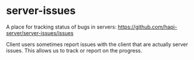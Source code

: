 # server-issues

A place for tracking status of bugs in servers: https://github.com/hapi-server/server-issues/issues

Client users sometimes report issues with the client that are actually server issues. This allows us to track or report on the progress.
